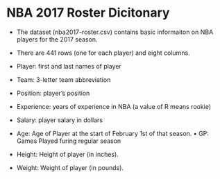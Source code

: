 # NBA 2017 Roster Dicitonary

- The dataset (nba2017-roster.csv) contains basic informaiton on NBA players for the 2017 season.

- There are 441 rows (one for each player) and eight columns.

- Player: first and last names of player
- Team: 3-letter team abbreviation
- Position: player’s position
- Experience: years of experience in NBA (a value of R means rookie) 
- Salary: player salary in dollars
- Age: Age of Player at the start of February 1st of that season. • GP: Games Played furing regular season
- Height: Height of player (in inches).
- Weight: Weight of player (in pounds).

